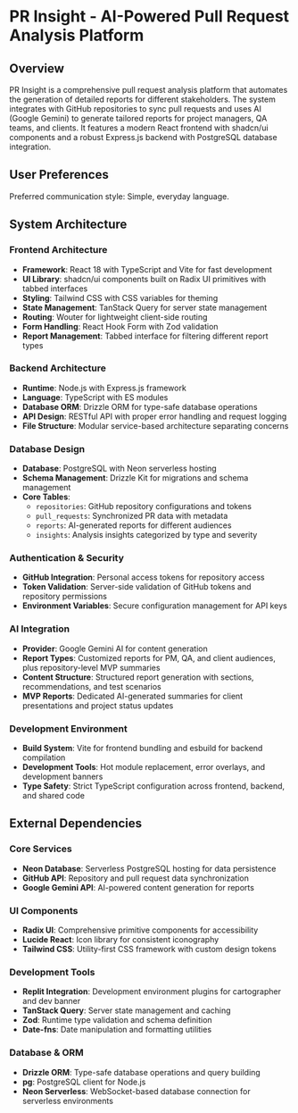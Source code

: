 # PR Insight - AI-Powered Pull Request Analysis Platform

## Overview

PR Insight is a comprehensive pull request analysis platform that automates the generation of detailed reports for different stakeholders. The system integrates with GitHub repositories to sync pull requests and uses AI (Google Gemini) to generate tailored reports for project managers, QA teams, and clients. It features a modern React frontend with shadcn/ui components and a robust Express.js backend with PostgreSQL database integration.

## User Preferences

Preferred communication style: Simple, everyday language.

## System Architecture

### Frontend Architecture
- **Framework**: React 18 with TypeScript and Vite for fast development
- **UI Library**: shadcn/ui components built on Radix UI primitives with tabbed interfaces
- **Styling**: Tailwind CSS with CSS variables for theming
- **State Management**: TanStack Query for server state management
- **Routing**: Wouter for lightweight client-side routing
- **Form Handling**: React Hook Form with Zod validation
- **Report Management**: Tabbed interface for filtering different report types

### Backend Architecture
- **Runtime**: Node.js with Express.js framework
- **Language**: TypeScript with ES modules
- **Database ORM**: Drizzle ORM for type-safe database operations
- **API Design**: RESTful API with proper error handling and request logging
- **File Structure**: Modular service-based architecture separating concerns

### Database Design
- **Database**: PostgreSQL with Neon serverless hosting
- **Schema Management**: Drizzle Kit for migrations and schema management
- **Core Tables**:
  - `repositories`: GitHub repository configurations and tokens
  - `pull_requests`: Synchronized PR data with metadata
  - `reports`: AI-generated reports for different audiences
  - `insights`: Analysis insights categorized by type and severity

### Authentication & Security
- **GitHub Integration**: Personal access tokens for repository access
- **Token Validation**: Server-side validation of GitHub tokens and repository permissions
- **Environment Variables**: Secure configuration management for API keys

### AI Integration
- **Provider**: Google Gemini AI for content generation
- **Report Types**: Customized reports for PM, QA, and client audiences, plus repository-level MVP summaries
- **Content Structure**: Structured report generation with sections, recommendations, and test scenarios
- **MVP Reports**: Dedicated AI-generated summaries for client presentations and project status updates

### Development Environment
- **Build System**: Vite for frontend bundling and esbuild for backend compilation
- **Development Tools**: Hot module replacement, error overlays, and development banners
- **Type Safety**: Strict TypeScript configuration across frontend, backend, and shared code

## External Dependencies

### Core Services
- **Neon Database**: Serverless PostgreSQL hosting for data persistence
- **GitHub API**: Repository and pull request data synchronization
- **Google Gemini API**: AI-powered content generation for reports

### UI Components
- **Radix UI**: Comprehensive primitive components for accessibility
- **Lucide React**: Icon library for consistent iconography
- **Tailwind CSS**: Utility-first CSS framework with custom design tokens

### Development Tools
- **Replit Integration**: Development environment plugins for cartographer and dev banner
- **TanStack Query**: Server state management and caching
- **Zod**: Runtime type validation and schema definition
- **Date-fns**: Date manipulation and formatting utilities

### Database & ORM
- **Drizzle ORM**: Type-safe database operations and query building
- **pg**: PostgreSQL client for Node.js
- **Neon Serverless**: WebSocket-based database connection for serverless environments